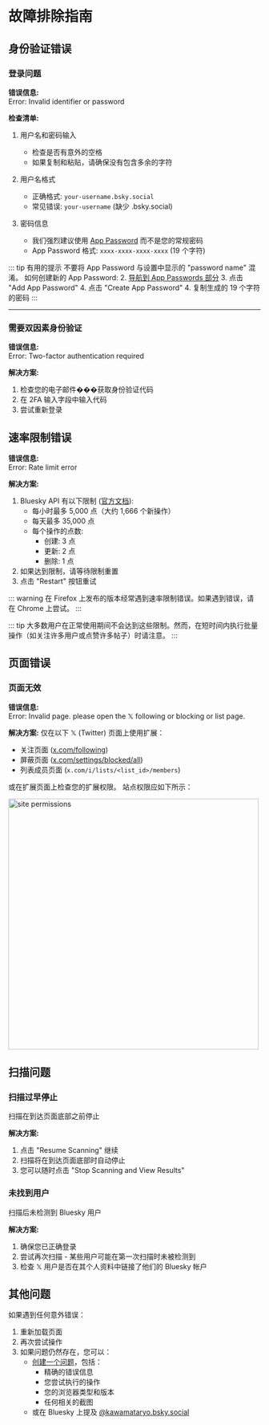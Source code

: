 # 故障排除指南

## 身份验证错误

### 登录问题

**错误信息:**  
<span class="error-message">Error: Invalid identifier or password</span>

**检查清单:**
1. 用户名和密码输入
   - 检查是否有意外的空格
   - 如果复制和粘贴，请确保没有包含多余的字符

2. 用户名格式
   - 正确格式: `your-username.bsky.social`
   - 常见错误: `your-username` (缺少 .bsky.social)

3. 密码信息
   - 我们强烈建议使用 [App Password](https://bsky.app/settings/app-passwords) 而不是您的常规密码
   - App Password 格式: `xxxx-xxxx-xxxx-xxxx` (19 个字符)

::: tip 有用的提示
不要将 App Password 与设置中显示的 "password name" 混淆。
如何创建新的 App Password:
2. [导航到 App Passwords 部分](https://bsky.app/settings/app-passwords)
3. 点击 "Add App Password"
4. 点击 "Create App Password"
4. 复制生成的 19 个字符的密码
:::

---

### 需要双因素身份验证

**错误信息:**  
<span class="error-message">Error: Two-factor authentication required</span>

**解决方案:**
1. 检查您的电子邮件���获取身份验证代码
2. 在 2FA 输入字段中输入代码
3. 尝试重新登录

## 速率限制错误

**错误信息:**  
<span class="error-message">Error: Rate limit error</span>

**解决方案:**
1. Bluesky API 有以下限制 ([官方文档](https://docs.bsky.app/docs/advanced-guides/rate-limits)):
   - 每小时最多 5,000 点（大约 1,666 个新操作）
   - 每天最多 35,000 点
   - 每个操作的点数:
     - 创建: 3 点
     - 更新: 2 点
     - 删除: 1 点
2. 如果达到限制，请等待限制重置
3. 点击 "Restart" 按钮重试

::: warning
在 Firefox 上发布的版本经常遇到速率限制错误。如果遇到错误，请在 Chrome 上尝试。
:::

::: tip
大多数用户在正常使用期间不会达到这些限制。然而，在短时间内执行批量操作（如关注许多用户或点赞许多帖子）时请注意。
:::

## 页面错误

### 页面无效

**错误信息:**  
<span class="error-message">Error: Invalid page. please open the 𝕏 following or blocking or list page.</span>

**解决方案:**
仅在以下 𝕏 (Twitter) 页面上使用扩展：
- 关注页面 ([x.com/following](https://x.com/following))
- 屏蔽页面 ([x.com/settings/blocked/all](https://x.com/settings/blocked/all))
- 列表成员页面 (`x.com/i/lists/<list_id>/members`)

或在扩展页面上检查您的扩展权限。
站点权限应如下所示：

<img src="/images/site_permissions.png" alt="site permissions" width="500"/>

## 扫描问题

### 扫描过早停止

扫描在到达页面底部之前停止

**解决方案:**
1. 点击 "Resume Scanning" 继续
2. 扫描将在到达页面底部时自动停止
3. 您可以随时点击 "Stop Scanning and View Results"

### 未找到用户

扫描后未检测到 Bluesky 用户

**解决方案:**
1. 确保您已正确登录
2. 尝试再次扫描 - 某些用户可能在第一次扫描时未被检测到
3. 检查 𝕏 用户是否在其个人资料中链接了他们的 Bluesky 帐户

## 其他问题

如果遇到任何意外错误：

1. 重新加载页面
2. 再次尝试操作
3. 如果问题仍然存在，您可以：
   - [创建一个问题](https://github.com/kawamataryo/sky-follower-bridge/issues)，包括：
     - 精确的错误信息
     - 您尝试执行的操作
     - 您的浏览器类型和版本
     - 任何相关的截图
   - 或在 Bluesky 上提及 [@kawamataryo.bsky.social](https://bsky.app/profile/kawamataryo.bsky.social) 
